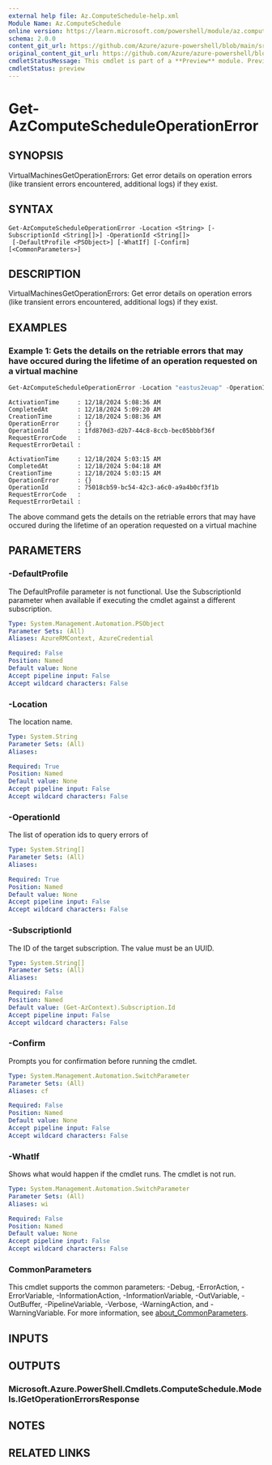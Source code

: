 ```yaml
---
external help file: Az.ComputeSchedule-help.xml
Module Name: Az.ComputeSchedule
online version: https://learn.microsoft.com/powershell/module/az.computeschedule/get-azcomputescheduleoperationerror
schema: 2.0.0
content_git_url: https://github.com/Azure/azure-powershell/blob/main/src/ComputeSchedule/ComputeSchedule/help/Get-AzComputeScheduleOperationError.md
original_content_git_url: https://github.com/Azure/azure-powershell/blob/main/src/ComputeSchedule/ComputeSchedule/help/Get-AzComputeScheduleOperationError.md
cmdletStatusMessage: This cmdlet is part of a **Preview** module. Preview versions aren't recommended for use in production environments. For more information, see https://aka.ms/azps-refstatus.
cmdletStatus: preview
---
```

# Get-AzComputeScheduleOperationError

## SYNOPSIS
VirtualMachinesGetOperationErrors: Get error details on operation errors (like transient errors encountered, additional logs) if they exist.

## SYNTAX

```
Get-AzComputeScheduleOperationError -Location <String> [-SubscriptionId <String[]>] -OperationId <String[]>
 [-DefaultProfile <PSObject>] [-WhatIf] [-Confirm] [<CommonParameters>]
```

## DESCRIPTION
VirtualMachinesGetOperationErrors: Get error details on operation errors (like transient errors encountered, additional logs) if they exist.

## EXAMPLES

### Example 1: Gets the details on the retriable errors that may have occured during the lifetime of an operation requested on a virtual machine
```powershell
Get-AzComputeScheduleOperationError -Location "eastus2euap" -OperationId "1fd870d3-d2b7-44c8-8ccb-bec05bbbf36f","5018cb59-bc54-42c3-a6c0-a9a4b0cf3f1b" -SubscriptionId "ed5d2ee7-ede1-44bd-97a2-369489bbefe4" | Format-List
```

```output
ActivationTime     : 12/18/2024 5:08:36 AM
CompletedAt        : 12/18/2024 5:09:20 AM
CreationTime       : 12/18/2024 5:08:36 AM
OperationError     : {}
OperationId        : 1fd870d3-d2b7-44c8-8ccb-bec05bbbf36f
RequestErrorCode   :
RequestErrorDetail :

ActivationTime     : 12/18/2024 5:03:15 AM
CompletedAt        : 12/18/2024 5:04:18 AM
CreationTime       : 12/18/2024 5:03:15 AM
OperationError     : {}
OperationId        : 75018cb59-bc54-42c3-a6c0-a9a4b0cf3f1b
RequestErrorCode   :
RequestErrorDetail :
```

The above command gets the details on the retriable errors that may have occured during the lifetime of an operation requested on a virtual machine

## PARAMETERS

### -DefaultProfile
The DefaultProfile parameter is not functional.
Use the SubscriptionId parameter when available if executing the cmdlet against a different subscription.

```yaml
Type: System.Management.Automation.PSObject
Parameter Sets: (All)
Aliases: AzureRMContext, AzureCredential

Required: False
Position: Named
Default value: None
Accept pipeline input: False
Accept wildcard characters: False
```

### -Location
The location name.

```yaml
Type: System.String
Parameter Sets: (All)
Aliases:

Required: True
Position: Named
Default value: None
Accept pipeline input: False
Accept wildcard characters: False
```

### -OperationId
The list of operation ids to query errors of

```yaml
Type: System.String[]
Parameter Sets: (All)
Aliases:

Required: True
Position: Named
Default value: None
Accept pipeline input: False
Accept wildcard characters: False
```

### -SubscriptionId
The ID of the target subscription.
The value must be an UUID.

```yaml
Type: System.String[]
Parameter Sets: (All)
Aliases:

Required: False
Position: Named
Default value: (Get-AzContext).Subscription.Id
Accept pipeline input: False
Accept wildcard characters: False
```

### -Confirm
Prompts you for confirmation before running the cmdlet.

```yaml
Type: System.Management.Automation.SwitchParameter
Parameter Sets: (All)
Aliases: cf

Required: False
Position: Named
Default value: None
Accept pipeline input: False
Accept wildcard characters: False
```

### -WhatIf
Shows what would happen if the cmdlet runs.
The cmdlet is not run.

```yaml
Type: System.Management.Automation.SwitchParameter
Parameter Sets: (All)
Aliases: wi

Required: False
Position: Named
Default value: None
Accept pipeline input: False
Accept wildcard characters: False
```

### CommonParameters
This cmdlet supports the common parameters: -Debug, -ErrorAction, -ErrorVariable, -InformationAction, -InformationVariable, -OutVariable, -OutBuffer, -PipelineVariable, -Verbose, -WarningAction, and -WarningVariable. For more information, see [about_CommonParameters](http://go.microsoft.com/fwlink/?LinkID=113216).

## INPUTS

## OUTPUTS

### Microsoft.Azure.PowerShell.Cmdlets.ComputeSchedule.Models.IGetOperationErrorsResponse

## NOTES

## RELATED LINKS

